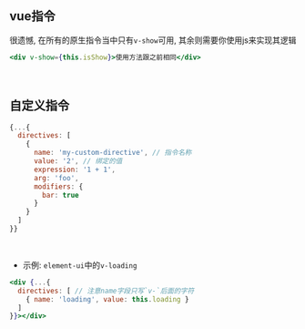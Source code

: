 
## vue指令

很遗憾, 在所有的原生指令当中只有`v-show`可用, 其余则需要你使用js来实现其逻辑

```jsx
<div v-show={this.isShow}>使用方法跟之前相同</div>
```

<br />

## 自定义指令

```jsx
{...{
  directives: [
    {
      name: 'my-custom-directive', // 指令名称
      value: '2', // 绑定的值
      expression: '1 + 1',
      arg: 'foo',
      modifiers: {
        bar: true
      }
    }
  ]
}}
```

<br />

- 示例: `element-ui`中的`v-loading`

```jsx
<div {...{
  directives: [ // 注意name字段只写`v-`后面的字符
    { name: 'loading', value: this.loading }
  ]
}}></div>
```
